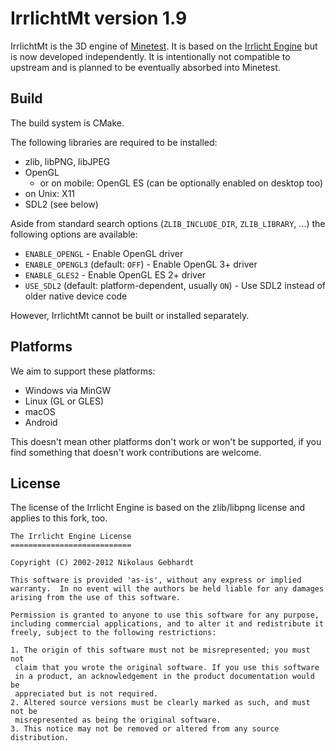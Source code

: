 IrrlichtMt version 1.9
======================

IrrlichtMt is the 3D engine of [Minetest](https://github.com/minetest).
It is based on the [Irrlicht Engine](https://irrlicht.sourceforge.io/) but is now developed independently.
It is intentionally not compatible to upstream and is planned to be eventually absorbed into Minetest.

Build
-----

The build system is CMake.

The following libraries are required to be installed:
* zlib, libPNG, libJPEG
* OpenGL
  * or on mobile: OpenGL ES (can be optionally enabled on desktop too)
* on Unix: X11
* SDL2 (see below)

Aside from standard search options (`ZLIB_INCLUDE_DIR`, `ZLIB_LIBRARY`, ...) the following options are available:
* `ENABLE_OPENGL` - Enable OpenGL driver
* `ENABLE_OPENGL3` (default: `OFF`) - Enable OpenGL 3+ driver
* `ENABLE_GLES2` - Enable OpenGL ES 2+ driver
* `USE_SDL2` (default: platform-dependent, usually `ON`) - Use SDL2 instead of older native device code

However, IrrlichtMt cannot be built or installed separately.

Platforms
---------

We aim to support these platforms:
* Windows via MinGW
* Linux (GL or GLES)
* macOS
* Android

This doesn't mean other platforms don't work or won't be supported, if you find something that doesn't work contributions are welcome.

License
-------

The license of the Irrlicht Engine is based on the zlib/libpng license and applies to this fork, too.

	The Irrlicht Engine License
	===========================

	Copyright (C) 2002-2012 Nikolaus Gebhardt

	This software is provided 'as-is', without any express or implied
	warranty.  In no event will the authors be held liable for any damages
	arising from the use of this software.

	Permission is granted to anyone to use this software for any purpose,
	including commercial applications, and to alter it and redistribute it
	freely, subject to the following restrictions:

	1. The origin of this software must not be misrepresented; you must not
	 claim that you wrote the original software. If you use this software
	 in a product, an acknowledgement in the product documentation would be
	 appreciated but is not required.
	2. Altered source versions must be clearly marked as such, and must not be
	 misrepresented as being the original software.
	3. This notice may not be removed or altered from any source distribution.
